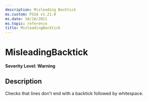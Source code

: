 ```yaml
---
description: Misleading Backtick
ms.custom: PSSA v1.21.0
ms.date: 10/18/2021
ms.topic: reference
title: MisleadingBacktick
---
```

# MisleadingBacktick

**Severity Level: Warning**

## Description

Checks that lines don't end with a backtick followed by whitespace.
